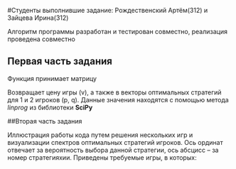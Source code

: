 #Студенты выполнившие задание:
Рождественский Артём(312) и Зайцева Ирина(312)

Алгоритм программы разработан и тестирован совместно, реализация проведена совместно

## Первая часть задания

Функция принимает матрицу

Возвращает цену игры (v), а также в векторы оптимальных стратегий для 1 и 2 игроков (p, q). Данные значения находятся с помощью метода _linprog_ из библиотеки **SciPy**

##Вторая часть задания

Иллюстрация работы кода путем решения нескольких игр и визуализации спектров оптимальных стратегий игроков. Ось ординат отвечает за вероятность выбора данной стратегии, ось абсцисс – за номер стратегияхии. Приведены требуемые игры, в которых:




